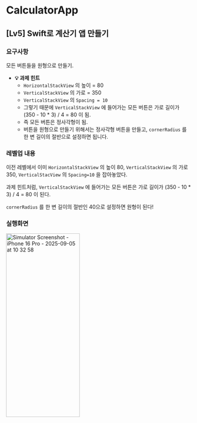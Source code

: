# CalculatorApp
## [Lv5] Swift로 계산기 앱 만들기

### 요구사항

모든 버튼들을 원형으로 만들기.

- **💡 과제 힌트**
    - `HorizontalStackView` 의 높이 = 80
    - `VerticalStackView` 의 가로 = 350
    - `VerticalStackView` 의 `Spacing = 10`
    - 그렇기 때문에 `VerticalStackView` 에 들어가는 모든 버튼은 가로 길이가 (350 - 10 * 3) / 4 = 80 이 됨.
    - 즉 모든 버튼은 정사각형이 됨.
    - 버튼을 원형으로 만들기 위해서는 정사각형 버튼을 만들고, `cornerRadius` 를 한 변 길이의 절반으로 설정하면 됩니다.


### 레벨업 내용

이전 레벨에서 이미 `HorizontalStackView` 의 높이 80, `VerticalStackView` 의 가로 350, `VerticalStacView` 의 `Spacing=10` 을 잡아놓았다.

과제 힌트처럼, `VerticalStackView` 에 들어가는 모든 버튼은 가로 길이가 (350 - 10 * 3) / 4 = 80 이 된다.

`cornerRadius` 를 한 변 길이의 절반인 40으로 설정하면 원형이 된다!

### 실행화면

<img width="200" height="500" alt="Simulator Screenshot - iPhone 16 Pro - 2025-09-05 at 10 32 58" src="https://github.com/user-attachments/assets/9bf0a9dd-6050-4ed7-9172-d0cb8393e84c" />
